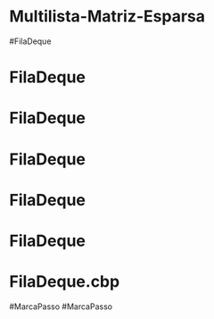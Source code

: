 # Multilista-Matriz-Esparsa
#FilaDeque
# FilaDeque
# FilaDeque
# FilaDeque
# FilaDeque
# FilaDeque
# FilaDeque.cbp
#MarcaPasso
#MarcaPasso

